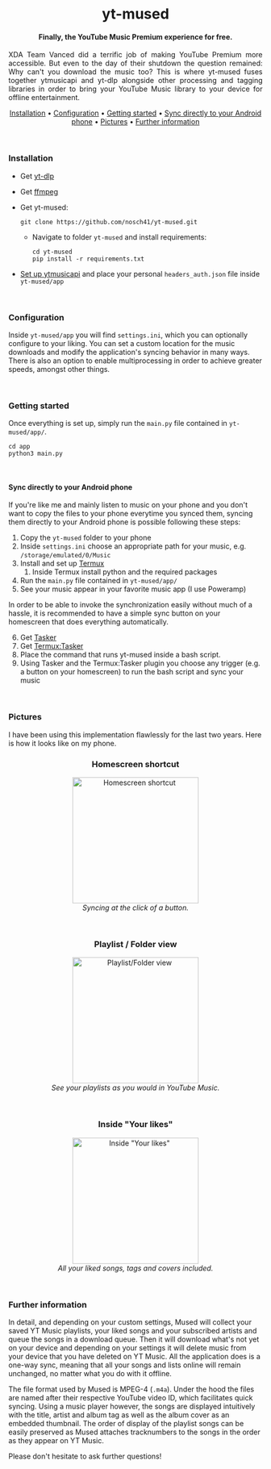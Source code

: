 
<div align="center">

# yt-mused
#### Finally, the YouTube Music Premium experience for free.

</div>

<p style="text-align:justify">
XDA Team Vanced did a terrific job of making YouTube Premium more accessible.
But even to the day of their shutdown the question remained:
Why can't you download the music too?
This is where yt-mused fuses together ytmusicapi and yt-dlp alongside other processing and tagging libraries in order to bring your YouTube Music library to your device for offline entertainment.
</p>

<div align="center">

[Installation](#installation) •
[Configuration](#configuration) •
[Getting started](#getting-started) •
[Sync directly to your Android phone](#sync-directly-to-your-android-phone) •
[Pictures](#pictures) •
[Further information](#further-information)


</div>

<br>

### Installation
- Get [yt-dlp](https://github.com/yt-dlp/yt-dlp)


- Get [ffmpeg](https://ffmpeg.org/download.html)


- Get yt-mused:

      git clone https://github.com/nosch41/yt-mused.git
  - Navigate to folder `yt-mused` and install requirements:

        cd yt-mused
        pip install -r requirements.txt

- [Set up ytmusicapi](https://ytmusicapi.readthedocs.io/en/latest/setup.html) and place your personal `headers_auth.json` file inside `yt-mused/app`

<br>

### Configuration
Inside `yt-mused/app` you will find `settings.ini`, which you can optionally configure to your liking.
You can set a custom location for the music downloads and modify the application's syncing behavior in many ways.
There is also an option to enable multiprocessing in order to achieve greater speeds, amongst other things.

<br>

### Getting started
Once everything is set up, simply run the `main.py` file contained in `yt-mused/app/`.

    cd app  
    python3 main.py

<br>

#### Sync directly to your Android phone
If you're like me and mainly listen to music on your phone and you don't want to copy the files to your phone everytime you synced them,
syncing them directly to your Android phone is possible following these steps:

1. Copy the `yt-mused` folder to your phone 
2. Inside `settings.ini` choose an appropriate path for your music, e.g. `/storage/emulated/0/Music`
3. Install and set up [Termux](https://play.google.com/store/apps/details?id=com.termux)
   1. Inside Termux install python and the required packages
4. Run the `main.py` file contained in `yt-mused/app/`
5. See your music appear in your favorite music app (I use Poweramp)

In order to be able to invoke the synchronization easily without much of a hassle,
it is recommended to have a simple sync button on your homescreen that does everything automatically.

6. Get [Tasker](https://play.google.com/store/apps/details?id=net.dinglisch.android.taskerm)
7. Get [Termux:Tasker](https://play.google.com/store/apps/details?id=com.termux.tasker)
8. Place the command that runs yt-mused inside a bash script.
9. Using Tasker and the Termux:Tasker plugin you choose any trigger (e.g. a button on your homescreen) to run the bash script and sync your music

<br>

### Pictures
I have been using this implementation flawlessly for the last two years. Here is how it looks like on my phone.

<div align="center">

### **Homescreen shortcut**<br>
<img src="https://i.postimg.cc/fRnrqrfP/hs.jpg" alt="Homescreen shortcut" width=250px/><br>
*Syncing at the click of a button.*

<br>

### **Playlist / Folder view**<br>

<img src="https://i.postimg.cc/SKmtkY57/pl.jpg" alt="Playlist/Folder view" width=250px/><br>
*See your playlists as you would in YouTube Music.*

<br>

### **Inside "Your likes"**<br>

<img src="https://i.postimg.cc/QMSYtxZL/liked.jpg" alt='Inside "Your likes"' width=250px/><br>
*All your liked songs, tags and covers included.* 

</div>

<br>

### Further information

In detail, and depending on your custom settings, Mused will collect your saved YT Music playlists, your liked songs and your subscribed artists and queue the songs in a download queue. Then it will download what's not yet on your device and depending on your settings it will delete music from your device that you have deleted on YT Music. All the application does is a one-way sync, meaning that all your songs and lists online will remain unchanged, no matter what you do with it offline.

The file format used by Mused is MPEG-4  (`.m4a`).
Under the hood the files are named after their respective YouTube video ID, which facilitates quick syncing.
Using a music player however, the songs are displayed intuitively with the title, artist and album tag as well as the album cover as an embedded thumbnail. The order of display of the playlist songs can be easily preserved as Mused attaches tracknumbers to the songs in the order as they appear on YT Music.

Please don't hesitate to ask further questions!
